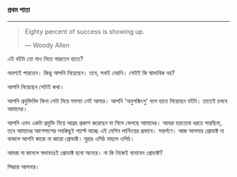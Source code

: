 ### প্রথম পাতা

---

> Eighty percent of success is showing up.
>
> — Woody Allen

এই বইটা তো নাও নিতে পারতেন হাতে?

অবশ্যই পারতেন। কিন্তু আপনি নিয়েছেন। তবে, সবাই নেয়নি। সেটাই কি স্বাভাবিক নয়? 

আপনি নিয়েছেন সেটাই কথা।  

আপনি প্রযুক্তিবিদ কিনা সেটা নিয়ে সমস্যা নেই আমার। আপনি 'অনুসন্ধিৎসু' বলে হাতে নিয়েছেন বইটা। তাতেই চলবে আমাদের।

আপনি এমন একটা প্রযুক্তি নিয়ে আগ্রহ প্রকাশ করেছেন যা গিলে ফেলছে আমাদের। আমরা হয়তোবা ধরতে পারছিনা, তবে আমাদের আশেপাশের সবকিছুই পাল্টে যাচ্ছে এই মেশিন লার্নিংয়ের প্রভাবে। সন্তর্পণে। আজ আপনার প্রোডাক্ট না থাকলে আপনি কারো না কারো প্রোডাক্ট। মুদ্রার এপিঠ নাহলে ওপিঠ। 

আমরা না জানলে স্বভাবতঃই প্রোডাক্ট হবো অন্যের। না কি নিজেই বানাবেন প্রোডাক্ট?

সিদ্ধান্ত আপনার।



